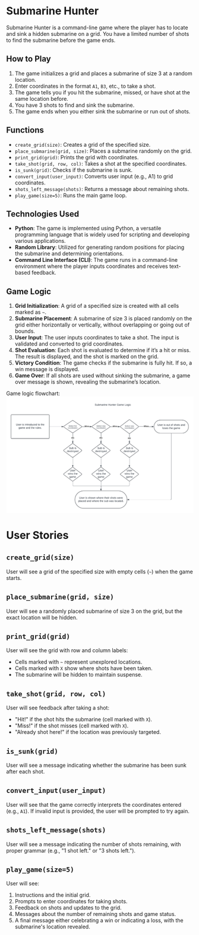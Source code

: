 # Submarine Hunter

Submarine Hunter is a command-line game where the player has to locate and sink a hidden submarine on a grid. You have a limited number of shots to find the submarine before the game ends.

## How to Play

1. The game initializes a grid and places a submarine of size 3 at a random location.
2. Enter coordinates in the format `A1`, `B3`, etc., to take a shot.
3. The game tells you if you hit the submarine, missed, or have shot at the same location before.
4. You have 3 shots to find and sink the submarine.
5. The game ends when you either sink the submarine or run out of shots.

## Functions

- `create_grid(size)`: Creates a grid of the specified size.
- `place_submarine(grid, size)`: Places a submarine randomly on the grid.
- `print_grid(grid)`: Prints the grid with coordinates.
- `take_shot(grid, row, col)`: Takes a shot at the specified coordinates.
- `is_sunk(grid)`: Checks if the submarine is sunk.
- `convert_input(user_input)`: Converts user input (e.g., A1) to grid coordinates.
- `shots_left_message(shots)`: Returns a message about remaining shots.
- `play_game(size=5)`: Runs the main game loop.

## Technologies Used

- **Python**: The game is implemented using Python, a versatile programming language that is widely used for scripting and developing various applications.
- **Random Library**: Utilized for generating random positions for placing the submarine and determining orientations.
- **Command Line Interface (CLI)**: The game runs in a command-line environment where the player inputs coordinates and receives text-based feedback.

## Game Logic

1. **Grid Initialization**: A grid of a specified size is created with all cells marked as `~`.
2. **Submarine Placement**: A submarine of size 3 is placed randomly on the grid either horizontally or vertically, without overlapping or going out of bounds.
3. **User Input**: The user inputs coordinates to take a shot. The input is validated and converted to grid coordinates.
4. **Shot Evaluation**: Each shot is evaluated to determine if it’s a hit or miss. The result is displayed, and the shot is marked on the grid.
5. **Victory Condition**: The game checks if the submarine is fully hit. If so, a win message is displayed.
6. **Game Over**: If all shots are used without sinking the submarine, a game over message is shown, revealing the submarine’s location.

Game logic flowchart: 
![alt text](<assets/readmeassets/game logic.png>)






# User Stories

## `create_grid(size)`

User will see a grid of the specified size with empty cells (`~`) when the game starts.

## `place_submarine(grid, size)`

User will see a randomly placed submarine of size 3 on the grid, but the exact location will be hidden.

## `print_grid(grid)`

User will see the grid with row and column labels:
- Cells marked with `~` represent unexplored locations.
- Cells marked with `X` show where shots have been taken.
- The submarine will be hidden to maintain suspense.

## `take_shot(grid, row, col)`

User will see feedback after taking a shot:
- "Hit!" if the shot hits the submarine (cell marked with `X`).
- "Miss!" if the shot misses (cell marked with `X`).
- "Already shot here!" if the location was previously targeted.

## `is_sunk(grid)`

User will see a message indicating whether the submarine has been sunk after each shot.

## `convert_input(user_input)`

User will see that the game correctly interprets the coordinates entered (e.g., `A1`). If invalid input is provided, the user will be prompted to try again.

## `shots_left_message(shots)`

User will see a message indicating the number of shots remaining, with proper grammar (e.g., "1 shot left." or "3 shots left.").

## `play_game(size=5)`

User will see:
1. Instructions and the initial grid.
2. Prompts to enter coordinates for taking shots.
3. Feedback on shots and updates to the grid.
4. Messages about the number of remaining shots and game status.
5. A final message either celebrating a win or indicating a loss, with the submarine's location revealed.
